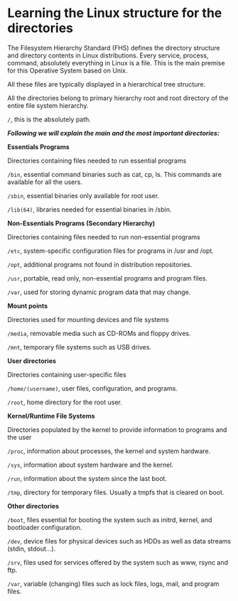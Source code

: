 # Learning the Linux structure for the directories

The Filesystem Hierarchy Standard (FHS) defines the directory structure and directory contents in Linux distributions. Every service, process, command, absolutely everything in Linux is a file. This is the main premise for this Operative System based on Unix.

All these files are typically displayed in a hierarchical tree structure.

All the directories belong to primary hierarchy root and root directory of the entire file system hierarchy.

`/`, this is the absolutely path.

***Following we will explain the main and the most important directories:***

**Essentials Programs**

Directories containing files needed to run essential programs

`/bin`, essential command binaries such as cat, cp, ls. This commands are available for all the users.

`/sbin`, essential binaries only available for root user.

`/lib(64)`, libraries needed for essential binaries in /sbin.

**Non-Essentials Programs (Secondary Hierarchy)**

Directories containing files needed to run non-essential programs

`/etc`, system-specific configuration files for programs in /usr and /opt.

`/opt`, additional programs not found in distribution repositories.

`/usr`, portable, read only, non-essential programs and program files.

`/var`, used for storing dynamic program data that may change.

**Mount points**

Directories used for mounting devices and file systems

`/media`, removable media such as CD-ROMs and floppy drives.

`/mnt`, temporary file systems such as USB drives.

**User directories**

Directories containing user-specific files

`/home/(username)`, user files, configuration, and programs.

`/root`, home directory for the root user.

**Kernel/Runtime File Systems**

Directories populated by the kernel to provide information to programs and the user

`/proc`, information about processes, the kernel and system hardware.

`/sys`, information about system hardware and the kernel.

`/run`, information about the system since the last boot.

`/tmp`, directory for temporary files. Usually a tmpfs that is cleared on boot.

 **Other directories**

`/boot`, files essential for booting the system such as initrd, kernel, and bootloader configuration.

`/dev`, device files for physical devices such as HDDs as well as data streams (stdin, stdout...).

`/srv`, files used for services offered by the system such as www, rsync and ftp.

`/var`, variable (changing) files such as lock files, logs, mail, and program files.